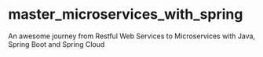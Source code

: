 # master_microservices_with_spring
An awesome journey from Restful Web Services to Microservices with Java, Spring Boot and Spring Cloud
